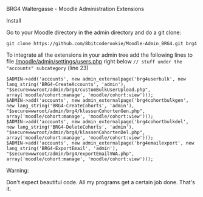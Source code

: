 BRG4 Waltergasse - Moodle Administration Extensions

Install

Go to your Moodle directory in the admin directory and do a git clone:

`git clone https://github.com/8bitcoderookie/Moodle-Admin_BRG4.git brg4`

To integrate all the extensions in your admin tree add the following lines 
to file [/moodle/admin/settings/users.php](../settings/users.php)
right below `// stuff under the "accounts" subcategory` (line 23)

	$ADMIN->add('accounts', new admin_externalpage('brg4userbulk', new lang_string('BRG4-CreateAccounts', 'admin'), "$securewwwroot/admin/brg4/customBulkUserUpload.php", array('moodle/cohort:manage', 'moodle/cohort:view')));
	$ADMIN->add('accounts', new admin_externalpage('brg4cohortbulkgen', new lang_string('BRG4-CreateCohorts', 'admin'), "$securewwwroot/admin/brg4/klassenCohortenGen.php", array('moodle/cohort:manage', 'moodle/cohort:view')));
	$ADMIN->add('accounts', new admin_externalpage('brg4cohortbulkdel', new lang_string('BRG4-DeleteCohorts', 'admin'), "$securewwwroot/admin/brg4/klassenCohortenDel.php", array('moodle/cohort:manage', 'moodle/cohort:view')));
	$ADMIN->add('accounts', new admin_externalpage('brg4emailexport', new lang_string('BRG4-ExportEmail', 'admin'), "$securewwwroot/admin/brg4/exportEmailVWA.php", array('moodle/cohort:manage', 'moodle/cohort:view')));
    
Warning:

Don't expect beautiful code. All my programs get a certain job done. That's it.